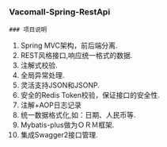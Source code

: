 ###  **Vacomall-Spring-RestApi** 
```
### 项目说明
```
1. Spring MVC架构，前后端分离.
2. REST风格接口,响应统一格式的数据.
3. 注解式校验.
4. 全局异常处理.
5. 灵活支持JSON和JSONP.
6. 安全的Redis Token校验，保证接口的安全性.
7. 注解+AOP日志记录
8. 统一数据格式化,如：日期、人民币等.
9. Mybatis-plus做为ＯＲＭ框架.
10. 集成Swagger2接口管理.